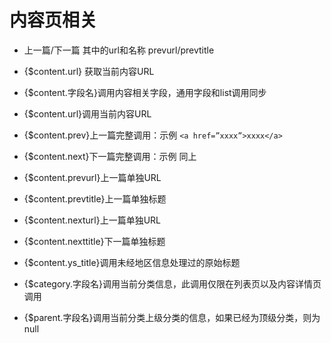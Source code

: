 # 内容页相关

* 上一篇/下一篇  其中的url和名称  prevurl/prevtitle
* {$content.url} 获取当前内容URL
* {$content.字段名}调用内容相关字段，通用字段和list调用同步

* {$content.url}调用当前内容URL

* {$content.prev}上一篇完整调用：示例 `<a href=”xxxx”>xxxx</a>`
* {$content.next}下一篇完整调用：示例 同上

* {$content.prevurl}上一篇单独URL
* {$content.prevtitle}上一篇单独标题
* {$content.nexturl}上一篇单独URL
* {$content.nexttitle}下一篇单独标题

* {$content.ys_title}调用未经地区信息处理过的原始标题

* {$category.字段名}调用当前分类信息，此调用仅限在列表页以及内容详情页调用
* {$parent.字段名}调用当前分类上级分类的信息，如果已经为顶级分类，则为null